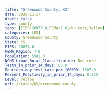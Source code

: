 ```yaml
---
title: "Greenwood County, KS"
date: 2020-11-17
draft: false
type: county
tags: [FIPS:20073.0,FEMA:7.0,Non-core,Yellow]
categories: [KS]
County: Greenwood County
State: KS
FIPS: 20073.0
FEMA_Region: 7.0
Population: 5982.0
NCHS_Urban_Rural_Classification: Non-core
Tests_in_prior_14_days: 83.0
Fourteen_day_test_rate_per_100000: 1387.0
Percent_Positivity_in_prior_14_days: 0.325
Level: Yellow
url: /states/KS/greenwood-county
---
```



